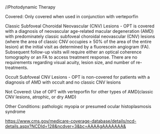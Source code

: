 //Photodynamic Therapy

Covered:
Only covered when used in conjunction with verteporfin

Classic Subfoveal Choroidal Neovascular (CNV) Lesions - OPT is covered with a diagnosis of neovascular age-related macular degeneration (AMD) with predominately classic subfoveal choroidal neovascular (CNV) lesions (where the area of classic CNV occupies ≥ 50% of the area of the entire lesion) at the initial visit as determined by a fluorescein angiogram (FA). Subsequent follow-up visits will require either an optical coherence tomography or an FA to access treatment response. There are no requirements regarding visual acuity, lesion size, and number of re-treatments.

Occult Subfoveal CNV Lesions - OPT is non-covered for patients with a diagnosis of AMD with occult and no classic CNV lesions

Not Covered:
Use of OPT with verteporfin for other types of AMD(classic CNV lesions, atrophic, or dry AMD)

Other Conditions:
 pathologic myopia or presumed ocular histoplasmosis syndrome

https://www.cms.gov/medicare-coverage-database/details/ncd-details.aspx?NCDId=128&ncdver=3&bc=AAAAgAAAAAAA&
